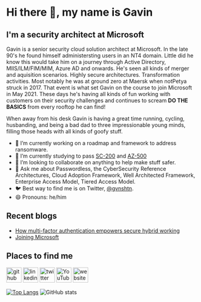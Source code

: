 # Hi there 👋, my name is Gavin

## I'm a security architect at Microsoft

Gavin is a senior security cloud solution architect at Microsoft. In the late 90's he found himself administersting users in an NT4 domain. Little did he know this would take him on a journey through Active Directory, MIIS/ILM/FIM/MIM, Azure AD and onwards. He's seen all kinds of merger and aquisition scenarios. Highly secure architectures. Transformation activities. Most notably he was at ground zero at Maersk when notPetya struck in 2017. That event is what set Gavin on the course to join Microsoft in May 2021. These days he's having all kinds of fun working with customers on their security challenges and continues to scream **DO THE BASICS** from every rooftop he can find!

When away from his desk Gavin is having a great time running, cycling, husbanding, and being a bad dad to three impressionable young minds, filling those heads with all kinds of goofy stuff.

- 🔭 I’m currently working on a roadmap and framework to address ransomware.
- 🌱 I’m currently studying to pass [SC-200](http://aka.ms/sc200) and [AZ-500](https://aka.ms/az500)
- 👯 I’m looking to collaborate on anything to help make stuff safer.
- 💬 Ask me about Passwordless, the CyberSecurity Reference Architectures, Cloud Adoption Framework, Well Architected Framework, Enterprise Access Model, Tiered Access Model.
- 🐦 Best way to find me is on Twitter, [@gvnshtn](https://twitter.com/gvnshtn).
- 😄 Pronouns: he/him

## Recent blogs

<!--START_SECTION:posts-->
* [How multi-factor authentication empowers secure hybrid working](https://cloudblogs.microsoft.com/industry-blog/en-gb/cross-industry/2021/09/01/how-multi-factor-authentication-empowers-secure-hybrid-working/)
* [Joining Microsoft](https://gvnshtn.com/joining-microsoft/)
<!--END_SECTION:posts-->

## Places to find me

[<img src='https://cdn.jsdelivr.net/npm/simple-icons@3.0.1/icons/github.svg' alt='github' height='40'>](https://github.com/gvnshtn) [<img src='https://cdn.jsdelivr.net/npm/simple-icons@3.0.1/icons/linkedin.svg' alt='linkedin' height='40'>](https://www.linkedin.com/in/gvnshtn/) [<img src='https://cdn.jsdelivr.net/npm/simple-icons@3.0.1/icons/twitter.svg' alt='twitter' height='40'>](https://twitter.com/gvnshtn) [<img src='https://cdn.jsdelivr.net/npm/simple-icons@3.0.1/icons/youtube.svg' alt='YouTube' height='40'>](https://www.youtube.com/channel/UCVevqxNXF6Y1y2tE9VayJBQ) [<img src='https://cdn.jsdelivr.net/npm/simple-icons@3.0.1/icons/icloud.svg' alt='website' height='40'>](https://www.gvnshtn.com)

[![Top Langs](https://github-readme-stats.vercel.app/api/top-langs/?username=gvnshtn)](https://github.com/anuraghazra/github-readme-stats) ![GitHub stats](https://github-readme-stats.vercel.app/api?username=gvnshtn&show_icons=true)
